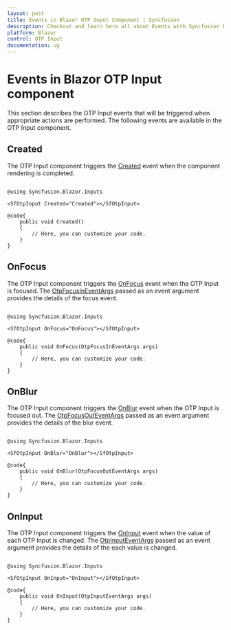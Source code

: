 ```yaml
---
layout: post
title: Events in Blazor OTP Input Component | Syncfusion
description: Checkout and learn here all about Events with Syncfusion Blazor OTP Input component in Blazor Server App and Blazor WebAssembly App.
platform: Blazor
control: OTP Input
documentation: ug
---
```


# Events in Blazor OTP Input component

This section describes the OTP Input events that will be triggered when appropriate actions are performed. The following events are available in the OTP Input component.

## Created

The OTP Input component triggers the [Created](https://help.syncfusion.com/cr/blazor/Syncfusion.Blazor.Inputs.SfOtpInput.html#Syncfusion_Blazor_Inputs_SfOtpInput_Created) event when the component rendering is completed.

```cshtml

@using Syncfusion.Blazor.Inputs

<SfOtpInput Created="Created"></SfOtpInput>

@code{
    public void Created()
    {
        // Here, you can customize your code.
    }
}

```

## OnFocus 

The OTP Input component triggers the [OnFocus](https://help.syncfusion.com/cr/blazor/Syncfusion.Blazor.Inputs.SfOtpInput.html#Syncfusion_Blazor_Inputs_SfOtpInput_OnFocus) event when the OTP Input is focused. The [OtpFocusInEventArgs](https://help.syncfusion.com/cr/blazor/Syncfusion.Blazor.Inputs.OtpFocusInEventArgs.html) passed as an event argument provides the details of the focus event.

```cshtml

@using Syncfusion.Blazor.Inputs

<SfOtpInput OnFocus="OnFocus"></SfOtpInput>

@code{
    public void OnFocus(OtpFocusInEventArgs args)
    {
        // Here, you can customize your code.
    }
}

```

## OnBlur

The OTP Input component triggers the [OnBlur](https://help.syncfusion.com/cr/blazor/Syncfusion.Blazor.Inputs.SfOtpInput.html#Syncfusion_Blazor_Inputs_SfOtpInput_OnBlur) event when the OTP Input is focused out. The [OtpFocusOutEventArgs](https://help.syncfusion.com/cr/blazor/Syncfusion.Blazor.Inputs.OtpFocusOutEventArgs.html) passed as an event argument provides the details of the blur event.

```cshtml

@using Syncfusion.Blazor.Inputs

<SfOtpInput OnBlur="OnBlur"></SfOtpInput>

@code{
    public void OnBlur(OtpFocusOutEventArgs args)
    {
        // Here, you can customize your code.
    }
}

```

## OnInput

The OTP Input component triggers the [OnInput](https://help.syncfusion.com/cr/blazor/Syncfusion.Blazor.Inputs.SfOtpInput.html#Syncfusion_Blazor_Inputs_SfOtpInput_OnInput) event when the value of each OTP Input is changed. The [OtpInputEventArgs](https://help.syncfusion.com/cr/blazor/Syncfusion.Blazor.Inputs.OtpInputEventArgs.html) passed as an event argument provides the details of the each value is changed.

```cshtml

@using Syncfusion.Blazor.Inputs

<SfOtpInput OnInput="OnInput"></SfOtpInput>

@code{
    public void OnInput(OtpInputEventArgs args)
    {
        // Here, you can customize your code.
    }
}

```
